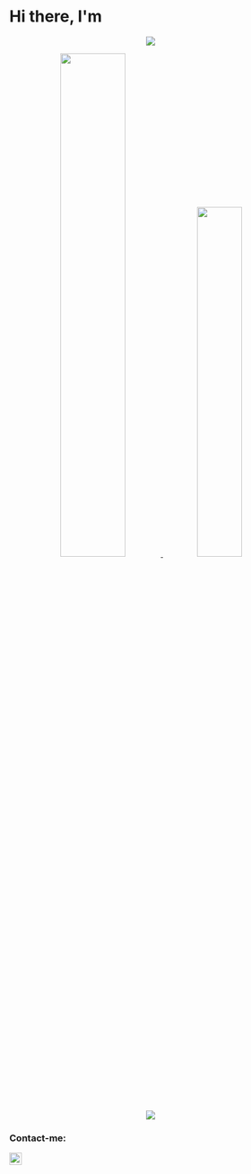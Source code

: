# Hi there, I'm
<p align="center" width="100%">
   <a href="https://mike2611.github.io/animation-intro/" target="_blank">
      <img src="./images/animation3New.gif"/>
  </a>
</p>

<p align="center" width="100%">
  <a href="https://github.com/anuraghazra/github-readme-stats" target="_blank">
    <img src="https://github-readme-stats.vercel.app/api?username=mike2611&count_private=true&theme=great-gatsby" width="48%"/>
  </a> 
  <a href="https://github.com/anuraghazra/github-readme-stats" target="_blank">
    <img src="https://github-readme-stats.vercel.app/api/top-langs/?username=mike2611&layout=compact&theme=great-gatsby" width="40%"/>
  </a> 
</p>
<p align="center">
   <a href="https://www.codewars.com/users/Miki2611" target="_blank"><img src="https://www.codewars.com/users/Miki2611/badges/micro"/></a>
</p>

### Contact-me:

[<img align="center" alt="MikePuentes LinkedIn" width="22px" src="https://img.icons8.com/color/48/000000/linkedin.png" />](https://www.linkedin.com/in/miguel-puentes-mata/)





